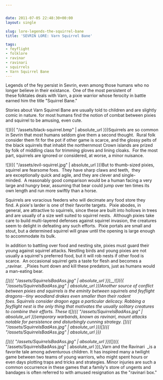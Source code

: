 ```yaml
---


date: 2011-07-05 22:48:30+00:00
layout: single

slug: lore-legends-the-squirrel-bane
title: 'SEVRIN LORE: Varn Squirrel Bane'

tags:
- feyflight
- folklore
- ravinar
- ravinari
- squirrels
- Varn Squirrel Bane
---
```


Legends of the fey persist in Sevrin, even among those humans who no longer believe in their existance.  One of the most persistent of these folktales deals with Varn, a pixie warrior whose ferocity in battle earned him the title "Squirrel Bane."

Stories about Varn Squirrel Bane are usually told to children and are slightly comic in nature. for most humans find the notion of combat between pixies and squirrel to be amusing, even cute. 

![]({{ "/assets/black-squirrel.bmp" | absolute_url }})Squirrels are so common in Sevrin that most humans seldom give them a second thought.  Rural folk consider them fit for the pot if other game is scarce, and the glossy pelts of the black squirrels that inhabit the northernmost Crown islands are prized by folk of middling class for trimming gloves and lining cloaks.  For the most part, squirrels are ignored or considered, at worse, a minor nuisance.

![]({{ "/assets/evil-squirrel.jpg" | absolute_url }})But to thumb-sized pixies, squirrel are fearsome foes.  They have sharp claws and teeth,  they are exceptionally quick and agile, and they are clever and single-minded.  A reasonably good comparison would be a human facing a very large and hungry bear, assuming that bear could jump over ten times its own length and run more swiftly than a horse.   

Squirrels are voracious feeders who will decimate any food store they find. A pixie's larder is one of their favorite targets.  Pixie abodes, in general, are attractive to squirrels, since these are built into hollows in trees and are usually of a size well suited to squirrel nests.  Although pixies take care to build multi-layered defenses against squirrel invasion, the creatures seem to delight in defeating any such efforts.  Pixie portals are small and stout, but a determined squirrel will gnaw until the opening is large enough to accommodate its bulk.

In addition to battling over food and nesting site, pixies must guard their young against squirrel attacks. Nestling birds and young pixies are not usually a squirrel's preferred food, but it will rob nests if other food is scarce.  An occasional squirrel gets a taste for flesh and becomes a _ravinar.  _Pixies hunt down and kill these predators, just as humans would a man-eating bear.

_[]({{ "/assets/SquirrelsBadAss.jpg" | absolute_url }})__![]({{ "/assets/SquirrelsBadAss.jpg" | absolute_url }})_Another source of conflict between pixies and squirrels is the eminity between squirrels and feyflight dragons--tiny woodland drakes even smaller than their rodent foes. Squirrels consider dragon eggs a particular delicacy. Robbing a feyflight nest is the only thing that motivates the usually solitary creatures to combine their efforts. These t[]({{ "/assets/SquirrelsBadAss.jpg" | absolute_url }})emporary warbands, known as _ravinari,_ mount attacks notable for persistence and disturbingly cunning strategy. []({{ "/assets/SquirrelsBadAss.jpg" | absolute_url }})_[]({{ "/assets/SquirrelsBadAss.jpg" | absolute_url }})_

_[]({{ "/assets/SquirrelsBadAss.jpg" | absolute_url }})_[]({{ "/assets/SquirrelsBadAss.jpg" | absolute_url }})_Varn and the Ravinari  _is a favorite tale among adventurous children. It has inspired many a twilight game between two teams of young warriors, who might spent hours or even days plotting traps and tricks and strategies. Minor injuries are such a common occurrence in these games that a family's store of ungents and bandages is often referred to with amused resignation as the "ravinari box."
